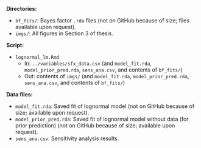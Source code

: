 **Directories:**
- `bf_fits/`: Bayes factor `.rda` files (not on GitHub because of size; files available upon request).
- `imgs/`: All figures in Section 3 of thesis.

**Script:**
- `lognormal_lm.Rmd`
  - In: `../variables/sfx_data.csv` (and `model_fit.rda`, `model_prior_pred.rda`, `sens_ana.csv`, and contents of `bf_fits/`)
  - Out: contents of `imgs/` (and `model_fit.rda`, `model_prior_pred.rda`, `sens_ana.csv`, and contents of `bf_fits/`)

**Data files:**
- `model_fit.rda`: Saved fit of lognormal model (not on GitHub because of size; available upon request).
- `model_prior_pred.rda`: Saved fit of lognormal model without data (for prior prediction) (not on GitHub because of size; available upon request).
- `sens_ana.csv`: Sensitivity analysis results.

